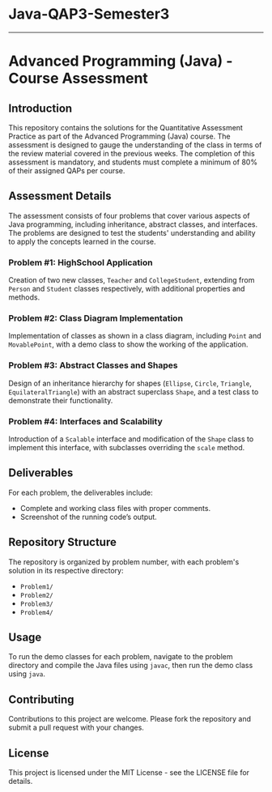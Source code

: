 # Java-QAP3-Semester3
 ---

 # Advanced Programming (Java) - Course Assessment

## Introduction
This repository contains the solutions for the Quantitative Assessment Practice as part of the Advanced Programming (Java) course. The assessment is designed to gauge the understanding of the class in terms of the review material covered in the previous weeks. The completion of this assessment is mandatory, and students must complete a minimum of 80% of their assigned QAPs per course.

## Assessment Details
The assessment consists of four problems that cover various aspects of Java programming, including inheritance, abstract classes, and interfaces. The problems are designed to test the students' understanding and ability to apply the concepts learned in the course.

### Problem #1: HighSchool Application
Creation of two new classes, `Teacher` and `CollegeStudent`, extending from `Person` and `Student` classes respectively, with additional properties and methods.

### Problem #2: Class Diagram Implementation
Implementation of classes as shown in a class diagram, including `Point` and `MovablePoint`, with a demo class to show the working of the application.

### Problem #3: Abstract Classes and Shapes
Design of an inheritance hierarchy for shapes (`Ellipse`, `Circle`, `Triangle`, `EquilateralTriangle`) with an abstract superclass `Shape`, and a test class to demonstrate their functionality.

### Problem #4: Interfaces and Scalability
Introduction of a `Scalable` interface and modification of the `Shape` class to implement this interface, with subclasses overriding the `scale` method.

## Deliverables
For each problem, the deliverables include:
- Complete and working class files with proper comments.
- Screenshot of the running code’s output.

## Repository Structure
The repository is organized by problem number, with each problem's solution in its respective directory:
- `Problem1/`
- `Problem2/`
- `Problem3/`
- `Problem4/`

## Usage
To run the demo classes for each problem, navigate to the problem directory and compile the Java files using `javac`, then run the demo class using `java`.

## Contributing
Contributions to this project are welcome. Please fork the repository and submit a pull request with your changes.

## License
This project is licensed under the MIT License - see the LICENSE file for details.
